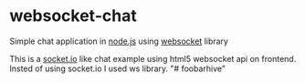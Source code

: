 # websocket-chat
Simple chat application in [node.js](https://nodejs.org/) using [websocket](https://github.com/websockets/ws) library

This is a [socket.io](http://socket.io/get-started/chat/) like chat example using html5 websocket api on frontend. Insted of using socket.io I used ws library.
"# foobarhive" 
